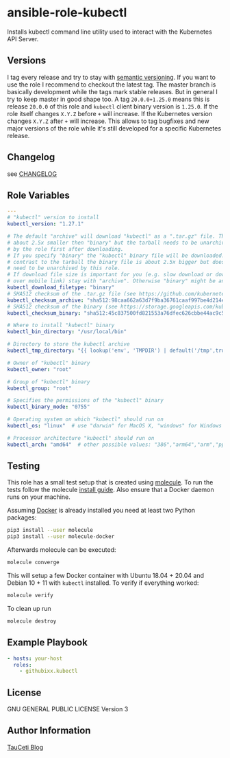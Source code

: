 ansible-role-kubectl
====================

Installs kubectl command line utility used to interact with the Kubernetes API Server.

Versions
--------

I tag every release and try to stay with [semantic versioning](http://semver.org). If you want to use the role I recommend to checkout the latest tag. The master branch is basically development while the tags mark stable releases. But in general I try to keep master in good shape too. A tag `20.0.0+1.25.0` means this is release `20.0.0` of this role and `kubectl` client binary version is `1.25.0`. If the role itself changes `X.Y.Z` before `+` will increase. If the Kubernetes version changes `X.Y.Z` after `+` will increase. This allows to tag bugfixes and new major versions of the role while it's still developed for a specific Kubernetes release.

Changelog
---------

see [CHANGELOG](https://github.com/githubixx/ansible-role-kubectl/blob/master/CHANGELOG.md)

Role Variables
--------------

```yaml
---
# "kubectl" version to install
kubectl_version: "1.27.1"

# The default "archive" will download "kubectl" as a ".tar.gz" file. This is
# about 2.5x smaller then "binary" but the tarball needs to be unarchived
# by the role first after downloading.
# If you specify "binary" the "kubectl" binary file will be downloaded. In
# contrast to the tarball the binary file is about 2.5x bigger but doesn't
# need to be unarchived by this role.
# If download file size is important for you (e.g. slow download or download
# over mobile link) stay with "archive". Otherwise "binary" might be an option.
kubectl_download_filetype: "binary"
# SHA512 checksum of the .tar.gz file (see https://github.com/kubernetes/kubernetes/blob/master/CHANGELOG/CHANGELOG-1.27.md#client-binaries)
kubectl_checksum_archive: "sha512:98caa662a63d7f9ba36761caaf997be4d214ea2b921a4387965a67d168b52ea29ae9185de20192f7b4b9169a887beb19d22e5776ff0bb0b68907e177b11a8043"
# SHA512 checksum of the binary (see https://storage.googleapis.com/kubernetes-release/release/v1.27.1/bin/linux/amd64/kubectl.sha512)
kubectl_checksum_binary: "sha512:45c837500fd821553a76dfec626cbbe44ac9c5c2c82984e8cd1073615ed4707e69b0f6bd7adf001e0ddbcc89ccc7bca38162e7ee778473d59a09c91f3d99f7c2"

# Where to install "kubectl" binary
kubectl_bin_directory: "/usr/local/bin"

# Directory to store the kubectl archive
kubectl_tmp_directory: "{{ lookup('env', 'TMPDIR') | default('/tmp',true) }}"

# Owner of "kubectl" binary
kubectl_owner: "root"

# Group of "kubectl" binary
kubectl_group: "root"

# Specifies the permissions of the "kubectl" binary
kubectl_binary_mode: "0755"

# Operating system on which "kubectl" should run on
kubectl_os: "linux"  # use "darwin" for MacOS X, "windows" for Windows

# Processor architecture "kubectl" should run on
kubectl_arch: "amd64"  # other possible values: "386","arm64","arm","ppc64le","s390x"
```

Testing
-------

This role has a small test setup that is created using [molecule](https://github.com/ansible-community/molecule). To run the tests follow the molecule [install guide](https://molecule.readthedocs.io/en/latest/installation.html). Also ensure that a Docker daemon runs on your machine.

Assuming [Docker](https://www.docker.io) is already installed you need at least two Python packages:

```bash
pip3 install --user molecule
pip3 install --user molecule-docker
```

Afterwards molecule can be executed:

```bash
molecule converge
```

This will setup a few Docker container with Ubuntu 18.04 + 20.04 and Debian 10 + 11 with `kubectl` installed. To verify if everything worked:

```bash
molecule verify
```

To clean up run

```bash
molecule destroy
```

Example Playbook
----------------

```yaml
- hosts: your-host
  roles:
    - githubixx.kubectl
```

License
-------

GNU GENERAL PUBLIC LICENSE Version 3

Author Information
------------------

[TauCeti Blog](http://www.tauceti.blog)
